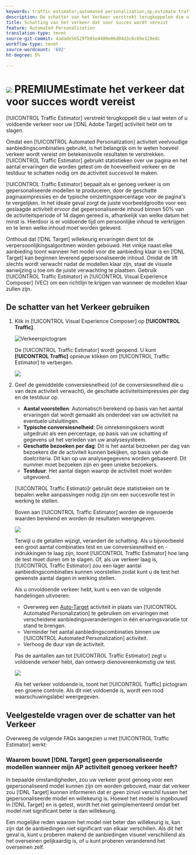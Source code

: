 ```yaml
---
keywords: traffic estimator;automated personalization;ap;estimate traffic
description: De schatter van het Verkeer verstrekt terugkoppelen die u laat weten of u voldoende verkeer voor uw activiteit van Adobe Target hebt om te slagen.
title: Schatting van het verkeer dat voor succes wordt vereist
feature: Automated Personalization
translation-type: tm+mt
source-git-commit: 4adade56529fb95e4400e06d04d3c6c69e120edc
workflow-type: tm+mt
source-wordcount: '692'
ht-degree: 0%

---
```



# ![](/help/assets/premium.png) PREMIUMEstimate het verkeer dat voor succes wordt vereist

[!UICONTROL Traffic Estimator] verstrekt terugkoppelt die u laat weten of u voldoende verkeer voor uw [!DNL Adobe Target] activiteit hebt om te slagen.

Omdat een [!UICONTROL Automated Personalization] activiteit veelvoudige aanbiedingscombinaties gebruikt, is het belangrijk om te weten hoeveel verkeer wordt vereist om betekenisvolle resultaten te verstrekken. [!UICONTROL Traffic Estimator] gebruikt statistieken over uw pagina en het aantal ervaringen die worden getest om de hoeveelheid verkeer en de testduur te schatten nodig om de activiteit succesvol te maken.

[!UICONTROL Traffic Estimator] bepaalt als er genoeg verkeer is om gepersonaliseerde modellen te produceren, door de geschatte paginaaimpressies en de typische omzettingspercentage voor de pagina&#39;s te vergelijken. In het ideale geval zorgt de juiste voorbeeldgrootte voor een geslaagde activiteit ervoor dat gepersonaliseerde inhoud binnen 50% van de activiteitsperiode of 14 dagen gereed is, afhankelijk van welke datum het minst is. Hierdoor is er voldoende tijd om persoonlijke inhoud te verkrijgen en te leren welke inhoud moet worden geleverd.

Onthoud dat [!DNL Target] willekeurig ervaringen dient tot de verpersoonlijkingsalgoritmen worden gebouwd. Het vinkje naast elke aanbieding toont wanneer het model voor die aanbieding klaar is en [!DNL Target] kan beginnen leverend gepersonaliseerde inhoud. Omdat de lift slechts wordt verwacht nadat de modellen klaar zijn, staat de visuele aanwijzing u toe om de juiste verwachting te plaatsen. Gebruik [!UICONTROL Traffic Estimator] in [!UICONTROL Visual Experience Composer] (VEC) om een richtlijn te krijgen van wanneer de modellen klaar zullen zijn.

## De schatter van het Verkeer gebruiken

1. Klik in [!UICONTROL Visual Experience Composer] op **[!UICONTROL Traffic]**.

   ![Verkeerspictogram](/help/c-activities/t-automated-personalization/assets/icon-traffic.png)

   De [!UICONTROL Traffic Estimator] wordt geopend. U kunt **[!UICONTROL Traffic]** opnieuw klikken om [!UICONTROL Traffic Estimator] te verbergen.

   ![](assets/ap_est.png)

1. Geef de gemiddelde conversiesnelheid (of de conversiesnelheid die u van deze activiteit verwacht), de geschatte activiteitsimpressies per dag en de testduur op.

   * **Aantal voorstellen**: Automatisch berekend op basis van het aantal ervaringen dat wordt gemaakt als onderdeel van uw activiteit na eventuele uitsluitingen.
   * **Typische conversiesnelheid**: De omrekeningskoers wordt uitgedrukt als een percentage, op basis van uw schatting of gegevens uit het verleden van uw analysesysteem.
   * **Geschatte bezoeken per dag**: Dit is het aantal bezoeken per dag van bezoekers die de activiteit kunnen bekijken, op basis van de doelcriteria. Dit kan op uw analysegegevens worden gebaseerd. Dit nummer moet bezoeken zijn en geen unieke bezoekers.
   * **Testduur**: Het aantal dagen waarop de activiteit moet worden uitgevoerd.

   [!UICONTROL Traffic Estimato]r gebruikt deze statistieken om te bepalen welke aanpassingen nodig zijn om een succesvolle test in werking te stellen.

   Boven aan [!UICONTROL Traffic Estimator] worden de ingevoerde waarden berekend en worden de resultaten weergegeven.

   ![](assets/ap_est_no.png)

   Terwijl u de getallen wijzigt, verandert de schatting. Als u bijvoorbeeld een groot aantal combinaties test en uw conversiesnelheid en -indrukkingen te laag zijn, toont [!UICONTROL Traffic Estimator] hoe lang de test moet duren om te slagen. Of, als uw verkeer laag is, [!UICONTROL Traffic Estimator] zou een lager aantal aanbiedingscombinaties kunnen voorstellen zodat kunt u de test het gewenste aantal dagen in werking stellen.

   Als u onvoldoende verkeer hebt, kunt u een van de volgende handelingen uitvoeren:

   * Overweeg een [Auto-Target](/help/c-activities/auto-target/auto-target-to-optimize.md) activiteit in plaats van [!UICONTROL Automated Personalization] te gebruiken om ervaringen met verscheidene aanbiedingsveranderingen in één ervaringsvariatie tot stand te brengen.
   * Verminder het aantal aanbiedingscombinaties binnen uw [!UICONTROL Automated Personalization] activiteit.
   * Verhoog de duur van de activiteit.

   Pas de aantallen aan tot [!UICONTROL Traffic Estimator] zegt u voldoende verkeer hebt, dan ontwerp dienovereenkomstig uw test.

   ![](assets/ap_est_yes.png)

   Als het verkeer voldoende is, toont het [!UICONTROL Traffic] pictogram een groene controle. Als dit niet voldoende is, wordt een rood waarschuwingslabel weergegeven.

## Veelgestelde vragen over de schatter van het Verkeer

Overweeg de volgende FAQs aangezien u met [!UICONTROL Traffic Estimator] werkt:

### Waarom bouwt [!DNL Target] geen gepersonaliseerde modellen wanneer mijn AP activiteit genoeg verkeer heeft?

In bepaalde omstandigheden, zou uw verkeer groot genoeg voor een gepersonaliseerd model kunnen zijn om worden gebouwd, maar dat verkeer zou [!DNL Target] kunnen informeren dat er geen zinvol verschil tussen het gepersonaliseerde model en willekeurig is. Hoewel het model is ingebouwd in [!DNL Target] en is getest, wordt het niet geïmplementeerd omdat het model niet significant beter is dan willekeurig.

Een mogelijke reden waarom het model niet beter dan willekeurig is, kan zijn dat de aanbiedingen niet significant van elkaar verschillen. Als dit het geval is, kunt u proberen makend de aanbiedingen visueel verschillend als het overseinen gelijkaardig is, of u kunt proberen veranderend het overseinen zelf.

